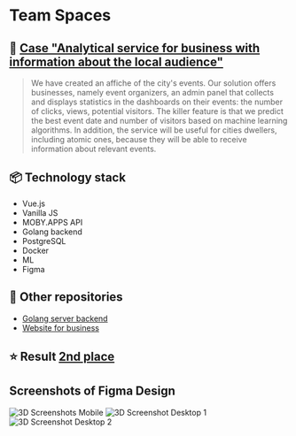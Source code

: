 # Team Spaces
## :iphone: [Case "Analytical service for business with information about the local audience"](https://atomhack.rosatom.city/task/business/)
>We have created an affiche of the city's events. Our solution offers businesses, namely event organizers, an admin panel that collects and displays statistics in the dashboards on their events: the number of clicks, views, potential visitors. The killer feature is that we predict the best event date and number of visitors based on machine learning algorithms. In addition, the service will be useful for cities dwellers, including atomic ones, because they will be able to receive information about relevant events.

## :package: Technology stack
- Vue.js
- Vanilla JS
- MOBY.APPS API
- Golang backend
- PostgreSQL
- Docker
- ML
- Figma

## :scroll: Other repositories
- [Golang server backend](https://gitlab.com/ikramanop/go-events-atomhack-summer-2021/-/blob/develop/pkg/swagger/swagger.yml)
- [Website for business](https://gitlab.com/ikramanop/vue-events-ui-atomhack-summer-2021)

## :star: Result [2nd place](https://atomhack.rosatom.city/winners/)

## Screenshots of Figma Design
![3D Screenshots Mobile](https://i.imgur.com/lQIcTMH.png)
![3D Screenshot Desktop 1](https://i.imgur.com/VmDwqG0.png)
![3D Screenshot Desktop 2](https://i.imgur.com/kuZL2UT.png)
